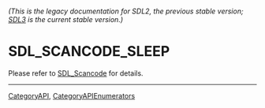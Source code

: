 ###### (This is the legacy documentation for SDL2, the previous stable version; [SDL3](https://wiki.libsdl.org/SDL3/) is the current stable version.)
# SDL_SCANCODE_SLEEP

Please refer to [SDL_Scancode](SDL_Scancode) for details.

----
[CategoryAPI](CategoryAPI), [CategoryAPIEnumerators](CategoryAPIEnumerators)

